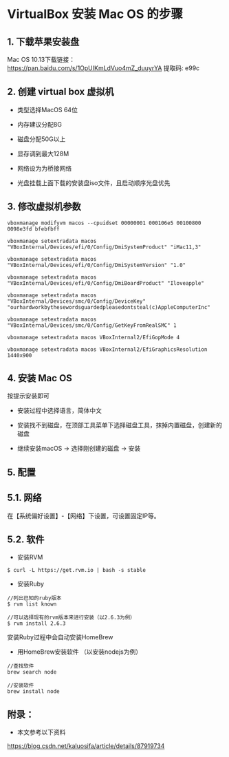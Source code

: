 
# VirtualBox 安装 Mac OS 的步骤
## 1. 下载苹果安装盘

Mac OS 10.13下载链接：https://pan.baidu.com/s/1OpUIKmLdVuo4mZ_duuyrYA 提取码: e99c

## 2. 创建 virtual box 虚拟机

* 类型选择MacOS 64位

* 内存建议分配8G

* 磁盘分配50G以上

* 显存调到最大128M

* 网络设为为桥接网络

* 光盘挂载上面下载的安装盘iso文件，且启动顺序光盘优先


## 3. 修改虚拟机参数
```
vboxmanage modifyvm macos --cpuidset 00000001 000106e5 00100800 0098e3fd bfebfbff

vboxmanage setextradata macos "VBoxInternal/Devices/efi/0/Config/DmiSystemProduct" "iMac11,3"

vboxmanage setextradata macos "VBoxInternal/Devices/efi/0/Config/DmiSystemVersion" "1.0"

vboxmanage setextradata macos "VBoxInternal/Devices/efi/0/Config/DmiBoardProduct" "Iloveapple"

vboxmanage setextradata macos "VBoxInternal/Devices/smc/0/Config/DeviceKey" "ourhardworkbythesewordsguardedpleasedontsteal(c)AppleComputerInc"

vboxmanage setextradata macos "VBoxInternal/Devices/smc/0/Config/GetKeyFromRealSMC" 1

vboxmanage setextradata macos VBoxInternal2/EfiGopMode 4

vboxmanage setextradata macos VBoxInternal2/EfiGraphicsResolution 1440x900
```
## 4. 安装 Mac OS

按提示安装即可

* 安装过程中选择语言，简体中文

* 安装找不到磁盘，在顶部工具菜单下选择磁盘工具，抹掉内置磁盘，创建新的磁盘

* 继续安装macOS -> 选择刚创建的磁盘 -> 安装

## 5. 配置
## 5.1. 网络

在【系统偏好设置】-【网络】下设置，可设置固定IP等。

## 5.2. 软件

* 安装RVM

```
$ curl -L https://get.rvm.io | bash -s stable
```

* 安装Ruby
```
//列出已知的ruby版本
$ rvm list known

//可以选择现有的rvm版本来进行安装（以2.6.3为例）
$ rvm install 2.6.3
```
  安装Ruby过程中会自动安装HomeBrew

* 用HomeBrew安装软件 （以安装nodejs为例）

```
//查找软件
brew search node

//安装软件
brew install node
```

## 附录：

* 本文参考以下资料

https://blog.csdn.net/kaluosifa/article/details/87919734
